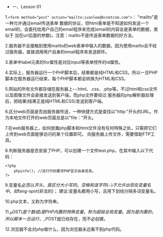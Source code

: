 * 一、Lesson 01

1.```<form method="post" action="mailto:ivanlee@bcnetcom.com">```： "mailto"是一种允许通过email传送表单
数据的协议，但html表单是不知道如何发送一个email的，会委托给用户自己的email程序来完成(email的内容会是表单的数据，类似于
加在url后面的参数)。注意：mailto不是传送表单数据的好方法。

2.服务器不会接触到使用mailto的web表单中输入的数据，因为使用mailto会不经过服务器，直接调用用户自身的email程序来发送邮件。

3.表单中label元素的for属性是对应input等表单控件的id属性。

4.实际上，服务器运行一个PHP脚本后，结果都是纯HTML和CSS。所以一旦PHP脚本在服务器运行结束，每个PHP脚本都会转换为HTML和CSS。

5.网站的所有文件都存储在服务器上--.html、.css、.php等。不过html和css文件以及图像文件会直接发送到客户端，而php文件要经过
服务器的php解析器处理后，把结果(结果正是纯HTML和CSS)发送到客户端。

6.区分web页面是否由服务器传送，一种快捷方式是查找以"http:"开头的URL。作为本地文件打开的web页面总是以"file："开头。

7.在web服务器上，如何放置php脚本和html文件没有任何特殊之处，只需把它们上传到web页面能够访问的某个位置即可。
向服务器上传文件，需要借助FTP工具。

8.判断服务器是否安装了PHP，可以创建一个文件test.php，在其中输入以下代码：
```
<?php
	phpinfo(); //这行代码要求PHP显示自身信息。
?>
```

9.变量名必须以$开头，是区分大小写的。空格和连字符(-)不允许出现在变量名中。如$fang-spot(非法的)；
建议:变量名都用小写，且用下划线分隔多词变量名。

10.php文本，又称为字符串。

11.$_POST(是个数组)是PHP内置的特殊变量，称为超级全局变量。因为是内置的，所以脚本一旦运行，$_POST就已经存在，而不必创建。

12.浏览器不会对php做什么，因为浏览器永远看不到php代码。
